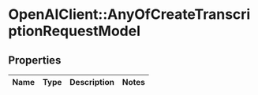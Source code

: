 # OpenAIClient::AnyOfCreateTranscriptionRequestModel

## Properties
Name | Type | Description | Notes
------------ | ------------- | ------------- | -------------

